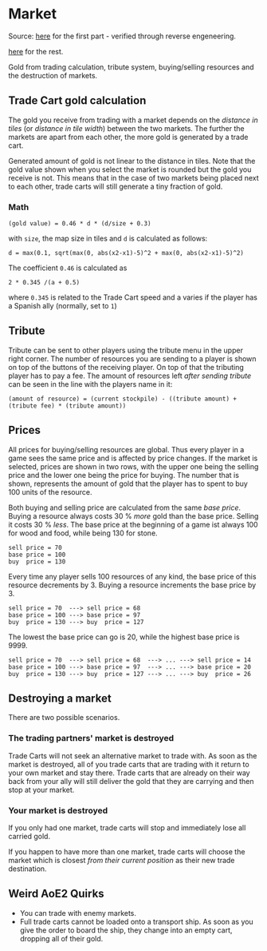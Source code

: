 # Market

Source: [here](http://ageofempires.wikia.com/wiki/Market_(Age_of_Empires_II)) for the first part - verified through reverse engeneering.

[here](https://www.youtube.com/watch?v=NvsM9B4ac2g) for the rest.

Gold from trading calculation, tribute system, buying/selling resources and the destruction of markets.

## Trade Cart gold calculation

The gold you receive from trading with a market depends on the *distance in tiles* (or *distance in tile width*) between the two markets. The further the markets are apart from each other, the more gold is generated by a trade cart.

Generated amount of gold is not linear to the distance in tiles. Note that the gold value shown when you select the market is rounded but the gold you receive is not. This means that in the case of two markets being placed next to each other, trade carts will still generate a tiny fraction of gold.

### Math

    (gold value) = 0.46 * d * (d/size + 0.3)

with
`size`, the map size in tiles and
`d` is calculated as follows:

    d = max(0.1, sqrt(max(0, abs(x2-x1)-5)^2 + max(0, abs(x2-x1)-5)^2)

The coefficient `0.46` is calculated as

    2 * 0.345 /(a + 0.5)

where `0.345` is related to the Trade Cart speed and a varies if the player has a Spanish ally (normally, set to `1`)

## Tribute

Tribute can be sent to other players using the tribute menu in the upper right corner. The number of resources you are sending to a player is shown on top of the buttons of the receiving player. On top of that the tributing player has to pay a fee. The amount of resources left *after sending tribute* can be seen in the line with the players name in it:

    (amount of resource) = (current stockpile) - ((tribute amount) + (tribute fee) * (tribute amount))

## Prices

All prices for buying/selling resources are global. Thus every player in a game sees the same price and is affected by price changes. If the market is selected, prices are shown in two rows, with the upper one being the selling price and the lower one being the price for buying. The number that is shown, represents the amount of gold that the player has to spent to buy 100 units of the resource.

Both buying and selling price are calculated from the same *base price*. Buying a resource always costs 30 % *more* gold than the base price. Selling it costs 30 % *less*. The base price at the beginning of a game ist always 100 for wood and food, while being 130 for stone.

    sell price = 70
    base price = 100
    buy  price = 130

Every time any player sells 100 resources of any kind, the base price of this resource decrements by 3. Buying a resource increments the base price by 3.

    sell price = 70  ---> sell price = 68
    base price = 100 ---> base price = 97
    buy  price = 130 ---> buy  price = 127

The lowest the base price can go is 20, while the highest base price is 9999.

    sell price = 70  ---> sell price = 68  ---> ... ---> sell price = 14
    base price = 100 ---> base price = 97  ---> ... ---> base price = 20
    buy  price = 130 ---> buy  price = 127 ---> ... ---> buy  price = 26

## Destroying a market

There are two possible scenarios.

### The trading partners' market is destroyed

Trade Carts will not seek an alternative market to trade with. As soon as the market is destroyed, all of you trade carts that are trading with it return to your own market and stay there. Trade carts that are already on their way back from your ally will still deliver the gold that they are carrying and then stop at your market.

### Your market is destroyed

If you only had one market, trade carts will stop and immediately lose all carried gold.

If you happen to have more than one market, trade carts will choose the market which is closest *from their current position* as their new trade destination.

## Weird AoE2 Quirks

* You can trade with enemy markets.
* Full trade carts cannot be loaded onto a transport ship. As soon as you give the order to board the ship, they change into an empty cart, dropping all of their gold.
